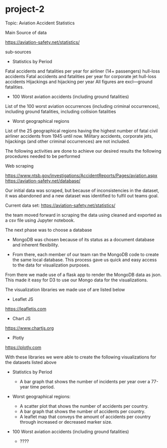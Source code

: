 # project-2

Topic: Aviation Accident Statistics
 

Main Source of data

https://aviation-safety.net/statistics/

sub-sources

-	Statistics by Period

Fatal accidents and fatalities per year for airliner (14+ passengers) hull-loss accidents
Fatal accidents and fatalities per year for corporate jet hull-loss accidents
Hijackings and hijacking per year
All figures are excl—ground fatalities.	

-	100 Worst aviation accidents (including ground fatalities)

List of the 100 worst aviation occurrences (including criminal occurrences), including ground fatalities, including collision fatalities

-	Worst geographical regions

List of the 25 geographical regions having the highest number of fatal civil airliner accidents from 1945 until now. Military accidents, corporate jets, hijackings (and other criminal occurrences) are not included.



The following activities are done to achieve our desired results the following procedures needed to be performed


Web scraping

https://www.ntsb.gov/investigations/AccidentReports/Pages/aviation.aspx
https://aviation-safety.net/database/

Our initial data was scraped, but because of inconsistencies in the dataset, it was abandoned and a new dataset was identified to fulfil out teams goal.

Current data set:
https://aviation-safety.net/statistics/

the team moved forward in scraping the data using cleaned and exported as a csv file using Jupyter notebook. 

The next phase was to choose a database

-	MongoDB was chosen because of its status as a document database and inherent flexibility.

-	From there, each member of our team ran the MongoDB code to create the same local database. This process gave us quick and easy access to the data for visualization purposes.

From there we made use of a flask app to render the MongoDB data as json. This made it easy for D3 to use our Mongo data for the visualizations.

The visualization libraries we made use of are listed below

-	Leaflet JS

https://leafletjs.com

-	Chart JS

https://www.chartjs.org

-	Plotly

https://plotly.com

With these libraries we were able to create the following visualizations for the datasets listed above

* Statistics by Period
   * A bar graph that shows the number of incidents per year over a 77-year time period.

* Worst geographical regions: 
   * A scatter plot that shows the number of accidents per country.
   * A bar graph that shows the number of accidents per country.
   * A leaflet map that conveys the amount of accidents per country through increased or decreased marker size.

* 100 Worst aviation accidents (including ground fatalities)
   * ????
